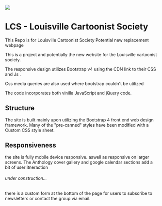 ![](http://i.giphy.com/KCh9Kkf2MILK0.gif)

# LCS - Louisville Cartoonist Society



This Repo is for Louisville Cartoonist Society Potential new replacement webpage

This is a project and potentially the new website for the Louisville cartoonist society.

The responsive design utilizes Bootstrap v4 using the CDN link to their CSS and Js .

Css media queries are also used where bootstrap couldn't be utilized

The code incorporates both vinilla JavaScript and jQuery code.

## Structure

The site is built mainly upon utilizing the Bootstrap 4 front end web design framework.
Many of the "pre-canned" styles have been modified with a Custom CSS style sheet.

## Responsiveness

the site is fully mobile device responsive.
aswell as responsive on larger screens. 
The Anthology cover gallery and google calendar sections add a bit of user itneraction

###### under construction...
there is a custom form at the bottom of the page for users to subscribe to newsletters or contact the group via email.



